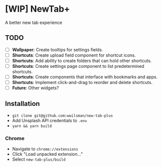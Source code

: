 # [WIP] NewTab+

A better new tab experience

## TODO

- [ ] **Wallpaper**: Create tooltips for settings fields.
- [ ] **Shortcuts**: Create upload field component for shortcut icons.
- [ ] **Shortcuts**: Add ability to create folders that can hold other shortcuts.
- [ ] **Shortcuts**: Create settings page component to list predetermined shortcuts.
- [ ] **Shortcuts**: Create components that interface with bookmarks and apps.
- [ ] **Shortcuts**: Implement click-and-drag to reorder and delete shortcuts.
- [ ] **Future**: Other widgets?

## Installation

- `git clone git@github.com:wwilsman/new-tab-plus`
- Add Unsplash API credentials to `.env`
- `yarn && yarn build`

### Chrome

- Navigate to `chrome://extensions`
- Click "Load unpacked extension..."
- Select `new-tab-plus/build`
